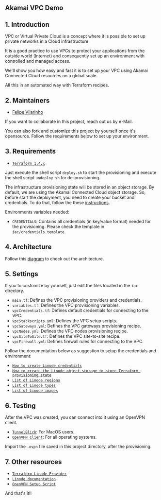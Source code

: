 ## Akamai VPC Demo

## 1. Introduction

VPC or Virtual Private Cloud is a concept where it is possible to set up private networks in a Cloud infrastructure.

It is a good practice to use VPCs to protect your applications from the outside world (Internet) and consequently 
set up an environment with controlled and managed access.

We'll show you how easy and fast it is to set up your VPC using Akamai Connected Cloud resources on a global scale.

All this in an automated way with Terraform recipes.

## 2. Maintainers

- [Felipe Vilarinho](https://www.linkedin.com/in/fvilarinho)

If you want to collaborate in this project, reach out us by e-Mail.

You can also fork and customize this project by yourself once it's opensource. 
Follow the requirements below to set up your environment.

## 3. Requirements

- [`Terraform 1.4.x`](https://www.terraform.io)

Just execute the shell script `deploy.sh` to start the provisioning and execute the shell script `undeploy.sh` for
de-provisioning.

The infrastructure provisioning state will be stored in an object storage. By default, we are using the Akamai Connected
Cloud object storage. So, before start the deployment, you need to create your bucket and credentials. To do that, 
follow the these [instructions](https://www.linode.com/docs/products/storage/object-storage/get-started/).

Environments variables needed:
- `CREDENTIALS`: Contains all credentials (in key/value format) needed for the provisioning. Please check the template
  in `iac/credentials.template`.

## 4. Architecture

Follow this [diagram](https://viewer.diagrams.net/?tags=%7B%7D&highlight=FFFFFF&layers=1&nav=1&title=VPC#R7RxXd6rM9tfkMVl04VEQFOygWF6%2BhTDCCAICUvz1d7CkKMkxN%2FEcT3FFA3sKM7vP3jM8kMI6b0ZG6HQDC3gPBGblD2TjgSAIkiHRvxJSHCA4hREHiB1B6wh7AWhwB45A7AjdQgvEbyomQeAlMHwLNAPfB2byBmZEUZC9rbYMvLdPDQ0bXAA00%2FAuoRNoJc4RijPcS0ELQNs5PpolaoeChWG6dhRs%2FePzHghS2n8OxWvj1NdxorFjWEH2CkSKD6QQBUFyuFrnAvBK5J7QdmgnvVP6PO4I%2BMlVDXaZ5rhAbJOYHoTWDKPk3uOxl9TwtuA0jf1gk%2BKEoP0UQdkJ%2FkDymQMToIWGWZZmiCcQzEnW3rE4TqLAfUYkmiNvGbHz3Lq8GRhJAiIfQVj0IBZBL2dyGhaIEpC%2FAh1n1gTBGiRRgaocSx9x%2BtDkxIa1I9azVzQl6GMl5xU9aepY0zgykv3c%2BQsy0cURn9W4DTN%2BLO%2BURcNe07QyJ1NxtX0kmB8jt2SgEoXLwE%2B0I7iCsu%2Fh41ksjMWpR%2BxDPJHYGzSRxCWaqBPqXmOJvBmWvpsDl9DzhMALon1bcrkEjGk%2Bc%2BarEqvGLTCskv0%2BJuePmfKIXfpK5BLcrZBLViCX8ZISHaHhv8Eys9mWmmjPiY%2FxXk3XUQWcCvM9jk7l6Mo%2B%2Ft93tDgBZL8Ua5CgRk0jAZlRYqIcPoHpgx761UCEcHdqh0oW530h2GFcJ%2FB3MoJh1YxKRlhQDI1RN2GEk5l8K3U18om%2B5AyygjNup5uwC%2BQCC9nF420QJU5gB77hiS9Q%2FgX9pdi81OkEQXhE%2BgokSXE08sY2Cd6SBOQwmZbN0fwPd7NjZ%2BV1I399Uxxv4sSIknpp6MtxhcA%2FwSRYTvnQwLfOaiDIq%2FJLq4QoHBWvhlLezk6jLG9eBrO%2FO43mkywSB9vIBB9UPPIBmo8NPurwKMgljT5kuAh4RgLTt77Nt3MPfWOdfT%2BiirMVfkSVDsfJW4nqFV7Eb4ts9u6wTZD3oxjxHyjGS6X2sRr8buVFXqm8mLtSXqeF53UChd3C47Qjw4KICK%2FKgLGwWPqWwka9lTUCu5Q1rkLU6Js5%2Fp%2Fy%2FP8cOjBndKhYgv1cOhAVdDjz7XtBGaOp9Nz%2FAoqdWalnSfplFKta1v0FdCCxe1Nh1F9KCOLedFjViuSfDntNsnPz%2F6uVGFElO2ck07aLQ0AJv4puCBXJW%2BIYHrTLSLMJyuAUApQIg6bh1Y8Fa2hZBxcexHB3jKKWRAoD6Cf7OdP8A90o%2B0Je%2ByEu9irSfaKhH%2FjgjBmOoJtR9HylWhFtrIzk3oygV8jgM0GJfwS9FNHz1fCvpuj7EloGiR%2B%2BEj3WB2hImIY060G6sUf07YEM%2FSogikHxij8OD%2FudWOQH2Zxv4pfHs5RXReyE%2FakKgP2xN3TKd10i5cN81mfQUjtTjJU5Lq4iE3i7HBfBfcZP%2FHwMz6IBa1FVTgdLLEiG%2BYTWYq9G9%2F0kuaoCCd%2Bkp67Kcn2Y0PpQe32F6AsMkICpIjoGWIytTqx%2FlejvJLSoSx74qeks8lKe%2FqWzHr4vnXVkkB9HhK8NCZ9k9k5iwuSnIiq%2FtazeQY6F%2FFTY5DfD9v2ltEj6fpTjr0ppXa3ATlsQf6jAqPtSYJ%2FKEn8%2BrHWFh1kR1uJqFlar3VLc7i2pRdb%2BTjrcW1KLrFqL%2FpKA8L1S7N6SWuSn1sh%2FDh3uLql1YoS%2FjhD3ltSi3o9r%2FNNhB5LdW1KLIi5I9pzyuNxY9ufErr%2B8KP3lqY7LAMAz4ah%2FhHu44yTVz8pSlQ8ps1QTI3agbyeB%2F%2FflqD4v59wZu1REQ6o09M3Yhb7U0Bf0guv9mUHeiMPDicMlzEvLyYcggmgYJcUa6FkwjMHgBfQhgZ9P%2F5VEfD4Ttw96ICuM%2BGm0j6uQCHB8fAOubTRFDyKbLhlmGUP4z4IRGlFQ4kGCx0zEf6YXbK2nOLUrTe2nj9LRBPFUe0O0xwpPCK9RT8wl3XD8ZoR7%2FyzTl%2BW8hcb4cDqsJARRGETGXuZ7IMmCyD1KPq%2F%2ByRL%2FaUYhaeyMTbhLPiGq8kC3Oytxeazp64HMU27l%2BWaf5XlJtLyTW7km0%2FMdAc9rI5Ynzfd9Ectj00HJoK8DC2f5d%2FptD4cY7LHRC70v%2Bqlh3BPH0QRLYCxHcKfhn3rlnlAVFsNrNI4RFIsxb59yQMfFU%2FZc9TzXL2ijK%2BKtSOWHBz1%2BMCcnie8YC%2BANkAQnMCglfxEkSbBGFbyygH8%2BVn4SXwssje1e7ZzrjKRk4UsztX9g%2FQTFXpkUy0gMpAsPt4QU%2BsjCCFDn%2B2qGtZt2UEefnjZ2xLGNrrrlT0MW6l30XzAcj4nLCkuP7%2BridK8tyz8WwfjFBE92Jtlt8dmylbPmrrsbICtSasp0hHFdRRi6g0aGblfIYeMH%2Bx9H0cZ%2ByIB1GjFcaEzWMNi0uXSBjSV%2BWHbDDhoFkUSLbW3LjFx6MCcsT0efGiAT1KECph6jwNkaXQqmrxQNm%2Bpu2jBYNPOY7O2s%2BlDkZU1c6bile%2FOJTlj%2BbJfLQhMNuSmLnjjUVcrvExYxa8Muz0u5jrS8yXNZbVI7zq7lMA254boSI4YD3wBzUVP8VNwETq8RinWVP3yHTt4DHGqwS7qR3kxkd5Dg3GrcTpVaK9nkowCVqR0qxLSZKkKfZ0KEAmsptiQ8paa9Vs7PeZGoL9lGDptFQ4E7XAWFLeg9ztWsaGbl0yk23NUM0rcHVlMR5BZcZkt5zZAdM0d9uYXcClh6UuTeoOloOUMUGFz3G%2FK2yzQZAqpFR3Jlu6tIsgBNpy7DyRDWM3dst5VCrENlLsgNQdXqgS8PBdmrrBsohpxGzW5oDrDdJplv11Odl%2BetzlDmas4sx7mx1tTSUEcSFnJTXG3RO9%2FOnBCQcCdDGs8G%2BUrPxmNd7ND40lzg7EbraJ1lV572hsP10l3CRqK0lskW1GjfUYSOP9j1dHbOeqRA7wKiv%2FSotaoHlu%2FMpuxssIoHfr89XyqryItFyAzUaTLiA1VK0toEOQ08clqlJvr2tvl6QgBzhGCF5fm7NO7JWl7MzHUbFW83tRHf3SJ9wM%2B0PvrlBmCbwnwdipOmFhjWwB0NNnHBhSQERr%2Bv13o5XXQ2daej%2B8hH47cLkck9kkndLdslDIJtN2UYFloxC%2BWtptFMOrbMYRPKMJ%2BrI04KOJ3EJqqIFJTUStM2Ly8jGQoe1rfUPG7OZOigkTV7a7pjp%2BGwwFvj9jBGDVYEu6Gm%2FUk%2FzuVcnOM1jMk72Q5Lu2pzEjU8kqjNcUh5VNAfrFS3EDu4m88gXSv6rVwuRoLPZDObq3Xo8ZIi5OFQdKSOHmv11IyluN2tD6GCRqZJKyU9CIE6VuvaOLKVySBJJotCq0PTnq3bNXtmYmKNhV1IQSuqu8yEtzy1XhdVb5NZjIjP4nCDcGPz5tAdR5PGQlvVETdp7E4RnQbvaxkvGp7bN%2BqWCurTuraMNhTusrO0m3XXTKKI8TIUe1vFVD1oLBw9detjcpKEumvOEnuUG6QwmKPrlCrApsEE0xx5OyNT3pRlqdDI5xlpaDlyfDKFikdOc9LhB%2BOBa4WxU6PUxg4rgDzO5mw8cERCDjB2Ms2gALVOySdDZaQatWY7wQPDgUAcTcoSjRp6RdbHlzHbrY%2FM5oqy26gXdWZ6jO2EaVd3WdnehvPOGG9SeiOXhs5EzSDbHPECZtc37nSs8UZLEOOJ0aOEZcOWhpsxYsZ5TLjtqDCCiY1knpgYBao7k9dBW2knmqrorj7bZPOuNFnUx9N0Io0h0hHFfIOvmWwjzo2YZ1bOaJEqG6fNK1licvW5JmttvSM5oehCGralbgxDMVTakjEvGV%2FvyEOo2qORvhXWCWmLoV%2BL6JzfqXQGF7xrg%2FmQZ31BzpSBF1gdtaHMgTh0XUpvOsI0aqyjcVaMhRE3G3mYPV1vcrxFT2Sr085gh3f9MZ8M%2FKaiCWYHzuwcXwydTdfNJsjOUF23MGe%2BrGTbVkkrISN0rU4qGWwJUoo1SZ0dKsOtpPGkMkRqEdsIJKVASm1rmmXWV100Ddw2BrCO93WPr2dwUARZK3LEZiG2iY6YqsuITHM5c5uMIyjbPtcQpzPFDXRZaRnlCwcG8Y7aqwehvtiIsi8u8tnEnLp6Ou6ryXYx4vt5oepKZ5fa24HGTHVOrEmdNZFo8zbNjckd31IAJs%2BdbFvbtVBPop%2B0Rq3aHEkO39b7kEHtWzmaRG0nS%2BuZHwaYGcREKrleZ4vqO5I4hNhUJxsrEFF9phH3YU%2FTRjVrjErtSWvR97vbrCd7bbXNMQuv6Gv4ClPhVGsa5hRr%2BSZGpIO%2BxSoey2UwKVa9KFmDlYuLU7lt9QfuZNnacJnNdUs9hZw3PnJYmFCF7JcD6I%2BImuBkJBhP4wlQnM2GLdjWRrVGa1R1OqIkpb5W8TxrtJbMnJZZB0QSxZndTu4UU2YqebkcARF2dkwvbgaEYC4tolM6Vqi5uekCb14aqKK%2FIgrAqIMYdtKEdZbrsN%2FKbE%2BJsTQmB6twoM4S3Fh1YFT4E7P0zJTmeLfJ21E3G3NRIINRy%2BnYlCY32WLse1Y6EUe01Gm50DXIbLMkiUSGRDIm5sg0dvGMpqPIi0aarkS7Ft8zlbG1k4RZShLieFbMJ2vRzcoZjl1dbWWIC3iN7uOCPlHbw1E0Guqz3FxKQsTiStgC%2FCTNRrWJQ2fAxa2FSXtbP9fsbiDmEylnPH%2Ba86FXLhelqW3lkLSapjFU6%2BLh2xBLa2Que7myGjcXg15Y%2BlV1pFj1vtqmhZksl47jtyziz53wirgL%2FTMD48wVG6zu0F92kqR8DVX9YAXR6g1195SiegDsiicTjQJBizgB5QVauO%2BXNjG6TpzteuEb0CtvMKz0JZl9gIHEy%2Bt4bZQ4kzwjRGN6hGbgP1po3W%2F7j8ADa1CGLbZwvwv6cRlEjxlYoOmDxzBC65lTTQQ3wvBxGQHwmO7DQk%2Br0D6Nnn%2F9eqpjBOBQEEQWeIunbwkGkGfBgIrAME1U8Bx%2BSpp8hek6u6InrR%2Bny86CnrZpfaw79DWvFrpcblct219FA96GE06bnE7bml5FBt7d5PSyV%2FOz8YTzWEHFvtFrIgXXnuv%2FYaDgSmXyxXgCjb0950DhxNP%2FG1I4yxdSp5O03x81qGTIG4Ywj0mKJHhOWPyLVL6w0Nn2JJK93LCOYzcKVFZywjckrdh3OOHlhMI%2FDnjFAWeHpS5fwFWVhvqOAwuV9OcuLdFP2JL7zimBF1vzKcvzxVMMV9mnSuTd%2FUuzqr2RCu%2Fj9jT%2FMMNwFLafTpdfdvjjo2FXb7OqUMTvnxL7su4WylQuqiDBCGT7JcI7OvxTG74%2Bf4IC7D8X%2BhqVkAzJkdb3rBmo813DFVsfySqzXLuVWr4iq%2FNLZPY79O3%2Fq%2F3fJfRrOf9IsG6dcGQw7umtdT8%2Fanrt%2BuCyp%2BfjOz9phXDNq31%2BWw58l5N%2BPoc8XmxUuZpH8PNdDzfjkMo3dhNfXjkQ760h666xNuBDuQVmfwgflKboaJL%2BrSVe3rtwvnm1YnsUiX%2FPaqIMKz6%2FIf7AQi%2Fv4SfF%2FwE%3D) to check out the architecture.

## 5. Settings

If you to customize by yourself, just edit the files located in the `iac` directory.

- `main.tf`: Defines the VPC provisioning providers and credentials.
- `variables.tf`: Defines the VPC provisioning variables.
- `vpcCredentials.tf`: Defines default credentials for connecting to the VPC.
- `vpcStackscripts.yml`: Defines the VPC setup scripts.
- `vpcGateways.yml`: Defines the VPC gateways provisioning recipe.
- `vpcNodes.yml`: Defines the VPC nodes provisioning recipe.
- `vpcSiteToSite.tf`: Defines the VPC site-to-site recipe.
- `vpcFirewall.yml`: Defines firewall rules for connecting to the VPC.

Follow the documentation below as suggestion to setup the credentials and environment:

- [`How to create Linode credentials`](https://www.linode.com/docs/api)
- [`How to create the Linode object storage to store Terraform provisioning state`](https://www.linode.com/docs/guides/platform/object-storage)
- [`List of Linode regions`](https://www.linode.com/docs/api/regions/)
- [`List of Linode types`](https://www.linode.com/docs/api/linode-types/)
- [`List of Linode images`](https://www.linode.com/docs/api/images/)

## 6. Testing

After the VPC was created, you can connect into it using an OpenVPN client.

- [`TunnelBlick`](https://tunnelblick.net/downloads.html): For MacOS users.
- [`OpenVPN Client`](https://openvpn.net/client): For all operating systems.

Import the `.ovpn` file saved in this project directory, after the provisioning.

## 7. Other resources

- [`Terraform Linode Provider`](https://registry.terraform.io/providers/linode/linode/latest/docs)
- [`Linode documentation`](https://www.linode.com/docs/)
- [`OpenVPN Setup Script`](https://github.com/fvilarinho/openvpn-setup)

And that's it!!
